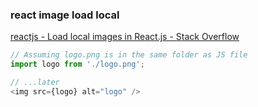 ###  react image load local


[reactjs - Load local images in React.js - Stack Overflow](https://stackoverflow.com/questions/44154939/load-local-images-in-react-js "reactjs - Load local images in React.js - Stack Overflow")


 

```js
// Assuming logo.png is in the same folder as JS file
import logo from './logo.png';

// ...later
<img src={logo} alt="logo" />
```
